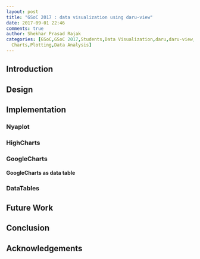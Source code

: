 ```yaml
---
layout: post
title: "GSoC 2017 : data visualization using daru-view"
date: 2017-09-01 22:46
comments: true
author: Shekhar Prasad Rajak
categories: [GSoC,GSoC 2017,Students,Data Visualization,daru,daru-view,
  Charts,Plotting,Data Analysis]
---
```



## Introduction




## Design




## Implementation




### Nyaplot




### HighCharts




### GoogleCharts




#### GoogleCharts as data table



### DataTables



## Future Work



## Conclusion



## Acknowledgements
